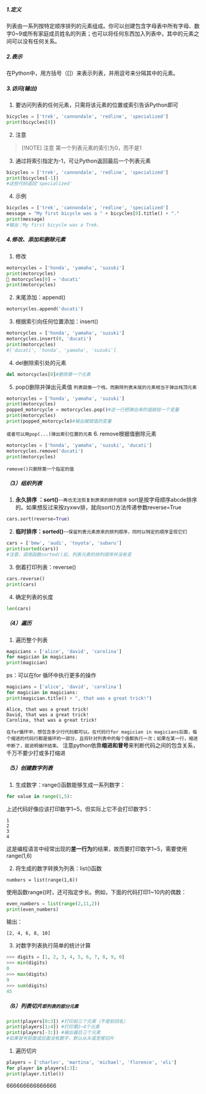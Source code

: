 ##### 1.定义
列表由一系列按特定顺序排列的元素组成。你可以创建包含字母表中所有字母、数字0~9或所有家庭成员姓名的列表；也可以将任何东西加入列表中，其中的元素之间可以没有任何关系。

##### 2.表示
在Python中，用方括号（\[]）来表示列表，并用逗号来分隔其中的元素。

##### 3.访问(输出)

1. 要访问列表的任何元素，只需将该元素的位置或索引告诉Python即可
```python
bicycles = ['trek', 'cannondale', 'redline', 'specialized']
print(bicycles[0])
```
2. 注意
> [!NOTE] 注意
> 第一个列表元素的索引为0，而不是1

3. 通过将索引指定为-1，可让Python返回最后一个列表元素
```python
bicycles = ['trek', 'cannondale', 'redline', 'specialized']
print(bicycles[-1])
#这些代码返回'specialized'
```
4. 示例
```python
bicycles = ['trek', 'cannondale', 'redline', 'specialized']
message = "My first bicycle was a " + bicycles[0].title() + "."
print(message)
#输出：My first bicycle was a Trek.
```

##### 4.修改、添加和删除元素

1. 修改
```python
motorcycles = ['honda', 'yamaha', 'suzuki']
print(motorcycles)
 motorcycles[0] = 'ducati'
print(motorcycles)
```

2. 末尾添加：append()
```python
motorcycles.append('ducati')
```
3. 根据索引向任何位置添加：insert()
```python
motorcycles = ['honda', 'yamaha', 'suzuki']
motorcycles.insert(0, 'ducati')
print(motorcycles)
#['ducati', 'honda', 'yamaha', 'suzuki']
```

 4. del删除索引处的元素 
 ```python
 del motorcycles[0]#删除第一个元素
```
5. pop()删除并弹出元素值
`列表就像一个栈，而删除列表末尾的元素相当于弹出栈顶元素`
```python
motorcycles = ['honda', 'yamaha', 'suzuki']
print(motorcycles)
popped_motorcycle = motorcycles.pop()#这一行把弹出来的值赋给一个变量
print(motorcycles)
print(popped_motorcycle)#输出被赋值的变量
```
`或者可以用pop(...)弹出索引位置的元素`
6. remove根据值删除元素
```python
motorcycles = ['honda', 'yamaha', 'suzuki', 'ducati']
motorcycles.remove('ducati')
print(motorcycles)
```
`remove()只删除第一个指定的值`

##### （3）组织列表

1. **永久排序 ：sort()**--`再也无法恢复到原来的排列顺序`
sort是按字母顺序abcde排序的。如果想反过来按zyxwv排，就向sort()方法传递参数reverse=True
```python
cars.sort(reverse=True)
```

2. **临时排序：sorted()**--`保留列表元素原来的排列顺序，同时以特定的顺序呈现它们`

```python
cars = ['bmw', 'audi', 'toyota', 'subaru']
print(sorted(cars))
#注意，调用函数sorted()后，列表元素的排列顺序并没有变
```

3. 倒着打印列表：reverse()
```python
cars.reverse()
print(cars)
```

4. 确定列表的长度
```python
len(cars)
```

##### （4）遍历
1. 遍历整个列表
```python
magicians = ['alice', 'david', 'carolina']
for magician in magicians:
print(magician)
```
ps：可以在for 循环中执行更多的操作
```python
magicians = ['alice', 'david', 'carolina']
for magician in magicians:
print(magician.title() + ", that was a great trick!")
```

```输出
Alice, that was a great trick!
David, that was a great trick!
Carolina, that was a great trick!
```

`在for循环中，想包含多少行代码都可以。在代码行for magician in magicians后面，每个缩进的代码行都是循环的一部分，且将针对列表中的每个值都执行一次；如果在某一行，缩进中断了，就说明循环结束。`
注意python依靠**缩进和冒号**来判断代码之间的包含关系，千万不要少打或多打缩进

##### （5）创建数字列表

1. 生成数字：range()函数能够生成一系列数字：
```python
for value in range(1,5):
```
上述代码好像应该打印数字1~5，但实际上它不会打印数字5：
``` 
1
2
3
4
```
这是编程语言中经常出现的**差一行为**的结果，故而要打印数字1~5，需要使用range(1,6)

2. 将生成的数字转换为列表：list()函数
```
numbers = list(range(1,6))
```
使用函数range()时，还可指定步长。例如，下面的代码打印1~10内的偶数：
```python
even_numbers = list(range(2,11,2))
print(even_numbers)
```
输出：
```
[2, 4, 6, 8, 10]
```

3. 对数字列表执行简单的统计计算
```python
>>> digits = [1, 2, 3, 4, 5, 6, 7, 8, 9, 0]
>>> min(digits)
0
>>> max(digits)
9
>>> sum(digits)
45
```
##### （6）列表切片`即列表的部分元素`
```python
print(players[0:3]) #打印前三个元素（不是前四名）
print(players[1:4]) #打印第2~4个元素
print(players[-3:]) #输出最后三个元素
#如果冒号前面或后面没有数字，默认从头或至尾切片
```

1. 遍历切片
```python
players = ['charles', 'martina', 'michael', 'florence', 'eli']
for player in players[:3]:
print(player.title())
```
666666666666666